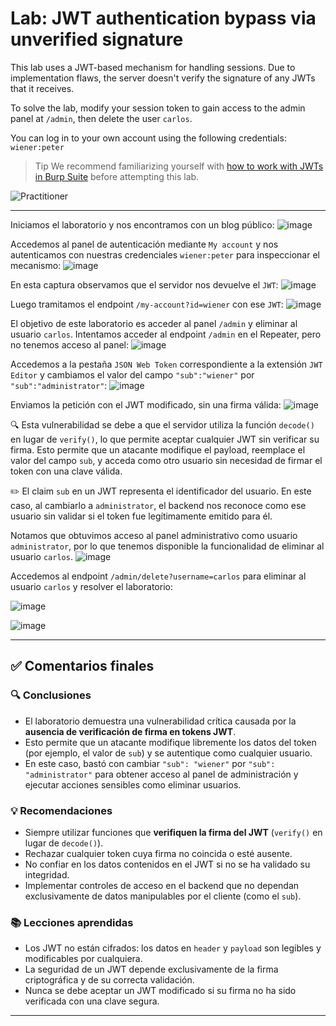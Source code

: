 # Lab: JWT authentication bypass via unverified signature

This lab uses a JWT-based mechanism for handling sessions. Due to implementation flaws, the server doesn't verify the signature of any JWTs that it receives.

To solve the lab, modify your session token to gain access to the admin panel at `/admin`, then delete the user `carlos`.

You can log in to your own account using the following credentials: `wiener:peter`

>Tip
>We recommend familiarizing yourself with [how to work with JWTs in Burp Suite](https://portswigger.net/burp/documentation/desktop/testing-workflow/session-management/jwts) before attempting this lab.

![Practitioner](https://img.shields.io/badge/level-Apprentice-green) 

---

Iniciamos el laboratorio y nos encontramos con un blog público:
![image](https://github.com/user-attachments/assets/03fd7b84-d95f-43bb-aff5-85b4dc9c15b0)

Accedemos al panel de autenticación mediante `My account` y nos autenticamos con nuestras credenciales `wiener:peter` para inspeccionar el mecanismo:
![image](https://github.com/user-attachments/assets/8fcd1ae1-b7b9-4d79-802a-8f538e77ca04)


En esta captura observamos que el servidor nos devuelve el `JWT`:
![image](https://github.com/user-attachments/assets/3d4d4ca2-4bd2-43c0-8f4a-dfcd43c0c9d7)


Luego tramitamos el endpoint `/my-account?id=wiener` con ese `JWT`:
![image](https://github.com/user-attachments/assets/782d0b6e-5867-4f6a-b5c9-fd1988325735)

El objetivo de este laboratorio es acceder al panel `/admin` y eliminar al usuario `carlos`. Intentamos acceder al endpoint `/admin` en el Repeater, pero no tenemos acceso al panel:
![image](https://github.com/user-attachments/assets/961e2162-2d7b-4161-a471-c9a49a9e95f1)

Accedemos a la pestaña `JSON Web Token` correspondiente a la extensión `JWT Editor` y cambiamos el valor del campo `"sub":"wiener"` por `"sub":"administrator"`:
![image](https://github.com/user-attachments/assets/2d669fc1-61bf-44af-9324-979f023c4423)

Enviamos la petición con el JWT modificado, sin una firma válida:
![image](https://github.com/user-attachments/assets/cde320ef-ab44-4852-9254-aac3331bea12)

🔍 Esta vulnerabilidad se debe a que el servidor utiliza la función `decode()` en lugar de `verify()`, lo que permite aceptar cualquier JWT sin verificar su firma. Esto permite que un atacante modifique el payload, reemplace el valor del campo `sub`, y acceda como otro usuario sin necesidad de firmar el token con una clave válida.

✏️ El claim `sub` en un JWT representa el identificador del usuario. En este caso, al cambiarlo a `administrator`, el backend nos reconoce como ese usuario sin validar si el token fue legítimamente emitido para él.

Notamos que obtuvimos acceso al panel administrativo como usuario `administrator`, por lo que tenemos disponible la funcionalidad de eliminar al usuario `carlos`.
![image](https://github.com/user-attachments/assets/75e0913f-87c3-41c9-9aac-bd685264be80)

Accedemos al endpoint `/admin/delete?username=carlos` para eliminar al usuario `carlos` y resolver el laboratorio:

![image](https://github.com/user-attachments/assets/c6bf1eb9-70f9-45b3-8744-45ab91eaae88)

![image](https://github.com/user-attachments/assets/9956aa8b-43e8-4d01-a761-bf3aec4cc9b6)

---


## ✅ Comentarios finales

### 🔍 Conclusiones

* El laboratorio demuestra una vulnerabilidad crítica causada por la **ausencia de verificación de firma en tokens JWT**.
* Esto permite que un atacante modifique libremente los datos del token (por ejemplo, el valor de `sub`) y se autentique como cualquier usuario.
* En este caso, bastó con cambiar `"sub": "wiener"` por `"sub": "administrator"` para obtener acceso al panel de administración y ejecutar acciones sensibles como eliminar usuarios.

### 💡 Recomendaciones

* Siempre utilizar funciones que **verifiquen la firma del JWT** (`verify()` en lugar de `decode()`).
* Rechazar cualquier token cuya firma no coincida o esté ausente.
* No confiar en los datos contenidos en el JWT si no se ha validado su integridad.
* Implementar controles de acceso en el backend que no dependan exclusivamente de datos manipulables por el cliente (como el `sub`).

### 📚 Lecciones aprendidas

* Los JWT no están cifrados: los datos en `header` y `payload` son legibles y modificables por cualquiera.
* La seguridad de un JWT depende exclusivamente de la firma criptográfica y de su correcta validación.
* Nunca se debe aceptar un JWT modificado si su firma no ha sido verificada con una clave segura.

---




